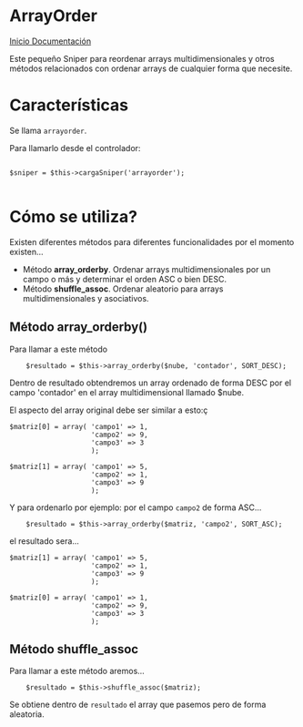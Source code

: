 ArrayOrder
========

[Inicio Documentación][1]

Este pequeño Sniper para reordenar arrays multidimensionales y otros métodos relacionados con ordenar arrays de cualquier forma que necesite.

# Características

Se llama `arrayorder`.

Para llamarlo desde el controlador:

```

$sniper = $this->cargaSniper('arrayorder');


``` 

# Cómo se utiliza?

Existen diferentes métodos para diferentes funcionalidades por el momento existen...

- Método **array_orderby**. Ordenar arrays multidimensionales por un campo o más y determinar el orden ASC o bien DESC.
- Método **shuffle_assoc**. Ordenar aleatorio para arrays multidimensionales y asociativos.

## Método array_orderby()


Para llamar a este método 

```
	$resultado = $this->array_orderby($nube, 'contador', SORT_DESC);

```

Dentro de resultado obtendremos un array ordenado de forma DESC por el campo 'contador' en el array multidimensional llamado $nube.

El aspecto del array original debe ser similar a esto:ç

```
$matriz[0] = array(	'campo1' => 1,
					'campo2' => 9,
					'campo3' => 3
					);

$matriz[1] = array(	'campo1' => 5,
					'campo2' => 1,
					'campo3' => 9
					);

```

Y para ordenarlo por ejemplo: por el campo `campo2` de forma ASC...

```
	$resultado = $this->array_orderby($matriz, 'campo2', SORT_ASC);

```

el resultado sera...


```
$matriz[1] = array(	'campo1' => 5,
					'campo2' => 1,
					'campo3' => 9
					);

$matriz[0] = array(	'campo1' => 1,
					'campo2' => 9,
					'campo3' => 3
					);
```

## Método shuffle_assoc

Para llamar a este método aremos...

```
	$resultado = $this->shuffle_assoc($matriz);
```

Se obtiene dentro de `resultado` el array que pasemos pero de forma aleatoria.



[1]: Inicio_Documentacion.md
